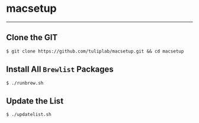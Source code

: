 # macsetup
---

## Clone the GIT

    $ git clone https://github.com/tuliplab/macsetup.git && cd macsetup  
  
## Install All `Brewlist` Packages

    $ ./runbrew.sh
    
## Update the List

    $ ./updatelist.sh
  

